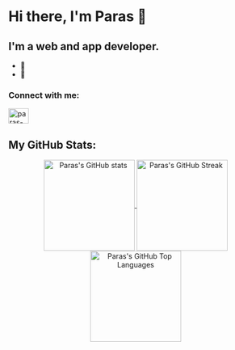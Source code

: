 # Hi there, I'm Paras 👋

## I'm a web and app developer.

- 🔭 
- 🌱 

<!--
- 👯 I’m looking to collaborate on ...
- 🤔 I’m looking for help with ...
- 💬 Ask me about ...
- 📫 How to reach me: ...
- 😄 Pronouns: ...
- ⚡ Fun fact: ...
--> 


### Connect with me:
<p align="left">
  <a href="https://www.linkedin.com/in/paras-gupta-b5bb14190/" target="blank"><img align="center" src="https://raw.githubusercontent.com/rahuldkjain/github-profile-readme-generator/master/src/images/icons/Social/linked-in-alt.svg" alt="paras-gupta" height="30" width="40" /></a>
</p>

<p></p>

## My GitHub Stats:

<p align="center">
  <a href="https://github.com/Reuben27/">
    <img height="180em" align="center" src="https://github-readme-stats.vercel.app/api?username=paras-gupt&show_icons=true&locale=en" alt="Paras's GitHub stats" />
  </a> 
  
  <a href="https://github.com/Reuben27/">
    <img height="180em" align="center" src="https://github-readme-streak-stats.herokuapp.com/?user=paras-gupt&locale=en" alt="Paras's GitHub Streak" />
  </a>

  <a href="https://github.com/Reuben27/">
    <img height="180em" align="center" src="https://github-readme-stats.vercel.app/api/top-langs/?username=paras-gupt&layout=compact&langs_count=8&locale=en" alt="Paras's GitHub Top Languages"/>
  </a>
</p>

<!-- 
[![Top Langs](https://github-readme-stats.vercel.app/api/top-langs/?username=paras-gupt&layout=compact&langs_count=8)](https://github.com/anuraghazra/github-readme-stats)
 -->
